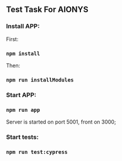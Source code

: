 ## Test Task For AIONYS

### Install APP:

First:

### `npm install`

Then:

### `npm run installModules`

### Start APP:

### `npm run app`

Server is started on port 5001, front on 3000;

### Start tests:

### `npm run test:cypress`

